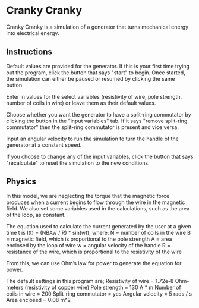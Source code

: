 # Cranky Cranky
Cranky Cranky is a simulation of a generator that turns mechanical energy into electrical energy.

## Instructions
Default values are provided for the generator. If this is your first time trying out the program, click the button that says "start" to begin. Once started, the simulation can either be paused or resumed by clicking the same button.

Enter in values for the select variables (resistivity of wire, pole strength, number of coils in wire) or leave them as their default values. 

Choose whether you want the generator to have a split-ring commutator by clicking the button in the "input variables" tab. If it says "remove split-ring commutator" then the split-ring commutator is present and vice versa.

Input an angular velocity to run the simulation to turn the handle of the generator at a constant speed.

If you choose to change any of the input variables, click the button that says "recalculate" to reset the simulation to the new conditions.

## Physics
In this model, we are neglecting the torque that the magnetic force produces when a current begins to flow through the wire in the magnetic field. We also set some variables used in the calculations, such as the area of the loop, as constant.

The equation used to calculate the current generated by the user at a given time t is 
I(t) = (NBAw / R) * sin(wt), where:
N = number of coils in the wire
B = magnetic field, which is proportional to the pole strength
A = area enclosed by the loop of wire
w = angular velocity of the handle
R = resistance of the wire, which is proportional to the resistivity of the wire

From this, we can use Ohm’s law for power to generate the equation for power.

The default settings in this program are;
Resistivity of wire = 1.72e-8 Ohm-meters (resistivity of copper wire)
Pole strength = 130 A * m
Number of coils in wire = 200
Split-ring commutator = yes
Angular velocity = 5 rads / s
Area enclosed = 0.08 m^2


